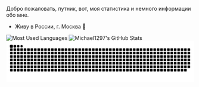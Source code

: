 Добро пожаловать, путник, вот, моя статистика и немного информации обо мне.

- Живу в России, г. Москва 🌴


<!---
<p align="left"> <a href="https://github.com/ryo-ma/github-profile-trophy"><img src="https://github-profile-trophy.vercel.app/?username=michael1297" alt="michael1297" /></a> </p>
-->

<p>
  <picture align="left">
    <source media="(prefers-color-scheme: light)" srcset="https://github-readme-stats.vercel.app/api/top-langs?username=michael1297&show_icons=true&locale=en&layout=compact"/>
    <source media="(prefers-color-scheme: dark)" srcset="https://github-readme-stats.vercel.app/api/top-langs?username=michael1297&show_icons=true&locale=en&layout=compact&theme=onedark"/>  
    <img alt="Most Used Languages" src="https://user-images.githubusercontent.com/25423296/163456779-a8556205-d0a5-45e2-ac17-42d089e3c3f8.png">
  </picture>
  
  <picture align="center">
    <source media="(prefers-color-scheme: light)" srcset="https://github-readme-stats.vercel.app/api?username=michael1297&show_icons=true&locale=en"/>
    <source media="(prefers-color-scheme: dark)" srcset="https://github-readme-stats.vercel.app/api?username=michael1297&show_icons=true&locale=en&theme=onedark"/>
    <img alt="Michael1297's GitHub Stats" src="https://github-readme-stats.vercel.app/api?username=michael1297&show_icons=true&locale=en">
  </picture>
  
  <picture>
    <source media="(prefers-color-scheme: dark)" srcset="https://raw.githubusercontent.com/michael1297/michael1297/output/github-contribution-grid-snake-dark.svg">
    <source media="(prefers-color-scheme: light)" srcset="https://raw.githubusercontent.com/michael1297/michael1297/output/github-contribution-grid-snake.svg">
    <img alt="github contribution grid snake animation" src="https://raw.githubusercontent.com/michael1297/michael1297/output/github-contribution-grid-snake.svg">
  </picture>
</p>



<!--
**Michael1297/Michael1297** is a ✨ _special_ ✨ repository because its `README.md` (this file) appears on your GitHub profile.

Here are some ideas to get you started:

- 🔭 I’m currently working on ...
- 🌱 I’m currently learning ...
- 👯 I’m looking to collaborate on ...
- 🤔 I’m looking for help with ...
- 💬 Ask me about ...
- 📫 How to reach me: ...
- 😄 Pronouns: ...
- ⚡ Fun fact: ...
-->
